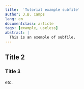 ```yaml
---
title:  'Tutorial example subfile'
author: J.B. Camps
lang: en
documentclass: article
tags: [example, useless]
abstract: |
  This is an exemple of subfile.
---
```


## Title 2

### Title 3

etc.
